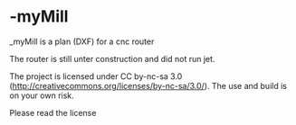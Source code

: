 -myMill
=======

_myMill is a plan (DXF) for a cnc router

The router is still unter construction and did not run jet.

The project is licensed under CC by-nc-sa 3.0 (http://creativecommons.org/licenses/by-nc-sa/3.0/).
The use and build is on your own risk.

Please read the license


